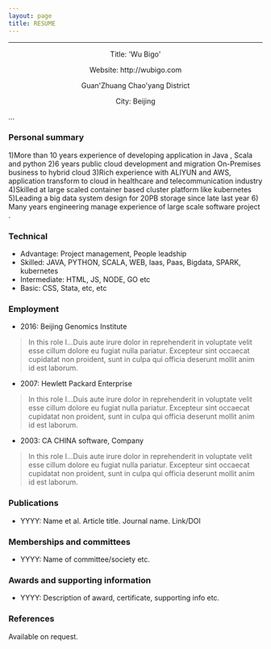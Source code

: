 ```yaml
---
layout: page
title: RESUME
---
```




---
<p align="center">Title: 'Wu Bigo'</p>
<p align="center">Website: http://wubigo.com</p>
<p align="center">Guan'Zhuang Chao'yang District</p>
<p align="center">City: Beijing</p>
<p align="center"Eemail: wubigo@gmail.com</p>

...

### Personal summary

>
1)More than 10 years experience of developing application in Java , Scala and python
2)6 years public cloud development  and migration On-Premises business to hybrid cloud
3)Rich experience with ALIYUN and AWS, application transform to cloud in healthcare and telecommunication industry
4)Skilled at large scaled container based cluster platform like kubernetes
5)Leading a big data system design for 20PB storage since late last year
6) Many years engineering manage experience of large scale software project
.


### Technical

- Advantage: Project management, People leadship
- Skilled: JAVA, PYTHON, SCALA, WEB, Iaas, Paas, Bigdata, SPARK, kubernetes
- Intermediate: HTML, JS, NODE, GO etc
- Basic: CSS, Stata, etc, etc

### Employment

- 2016: Beijing Genomics Institute

> In this role I...Duis aute irure dolor in reprehenderit in voluptate velit esse cillum dolore eu fugiat nulla pariatur. Excepteur sint occaecat cupidatat non proident, sunt in culpa qui officia deserunt mollit anim id est laborum.

- 2007: Hewlett Packard Enterprise

> In this role I...Duis aute irure dolor in reprehenderit in voluptate velit esse cillum dolore eu fugiat nulla pariatur. Excepteur sint occaecat cupidatat non proident, sunt in culpa qui officia deserunt mollit anim id est laborum.

- 2003: CA CHINA software, Company

> In this role I...Duis aute irure dolor in reprehenderit in voluptate velit esse cillum dolore eu fugiat nulla pariatur. Excepteur sint occaecat cupidatat non proident, sunt in culpa qui officia deserunt mollit anim id est laborum.



### Publications

- YYYY: Name et al. Article title. Journal name. Link/DOI


### Memberships and committees

- YYYY: Name of committee/society etc.

### Awards and supporting information

- YYYY: Description of award, certificate, supporting info etc.


### References

Available on request.
